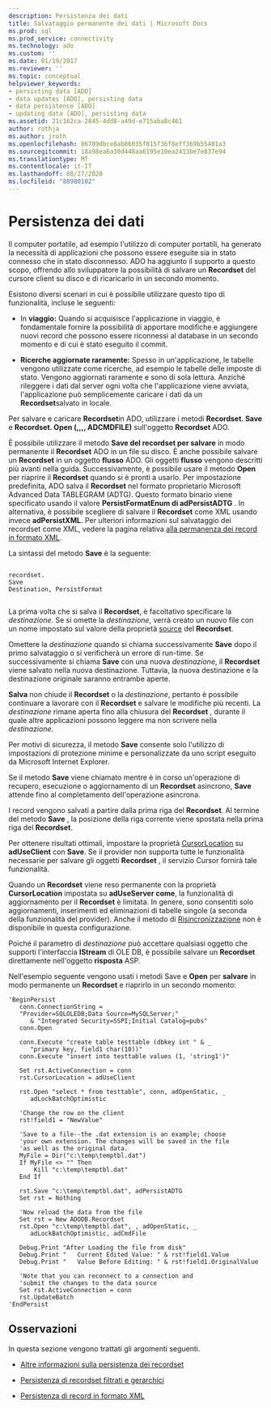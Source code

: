 ```yaml
---
description: Persistenza dei dati
title: Salvataggio permanente dei dati | Microsoft Docs
ms.prod: sql
ms.prod_service: connectivity
ms.technology: ado
ms.custom: ''
ms.date: 01/19/2017
ms.reviewer: ''
ms.topic: conceptual
helpviewer_keywords:
- persisting data [ADO]
- data updates [ADO], persisting data
- data persistence [ADO]
- updating data [ADO], persisting data
ms.assetid: 21c162ca-2845-4dd8-a49d-e715aba8c461
author: rothja
ms.author: jroth
ms.openlocfilehash: 86789dbce8ab86035f815f36f8eff369b55401a3
ms.sourcegitcommit: 18a98ea6a30d448aa6195e10ea2413be7e837e94
ms.translationtype: MT
ms.contentlocale: it-IT
ms.lasthandoff: 08/27/2020
ms.locfileid: "88980102"
---
```

# <a name="persisting-data"></a>Persistenza dei dati
Il computer portatile, ad esempio l'utilizzo di computer portatili, ha generato la necessità di applicazioni che possono essere eseguite sia in stato connesso che in stato disconnesso. ADO ha aggiunto il supporto a questo scopo, offrendo allo sviluppatore la possibilità di salvare un **Recordset** del cursore client su disco e di ricaricarlo in un secondo momento.  
  
 Esistono diversi scenari in cui è possibile utilizzare questo tipo di funzionalità, incluse le seguenti:  
  
-   In **viaggio:** Quando si acquisisce l'applicazione in viaggio, è fondamentale fornire la possibilità di apportare modifiche e aggiungere nuovi record che possono essere riconnessi al database in un secondo momento e di cui è stato eseguito il commit.  
  
-   **Ricerche aggiornate raramente:** Spesso in un'applicazione, le tabelle vengono utilizzate come ricerche, ad esempio le tabelle delle imposte di stato. Vengono aggiornati raramente e sono di sola lettura. Anziché rileggere i dati dal server ogni volta che l'applicazione viene avviata, l'applicazione può semplicemente caricare i dati da un **Recordset**salvato in locale.  
  
 Per salvare e caricare **Recordset**in ADO, utilizzare i metodi **Recordset. Save** e **Recordset. Open (,,,, ADCMDFILE)** sull'oggetto **Recordset** ADO.  
  
 È possibile utilizzare il metodo **Save del recordset per salvare** in modo permanente il **Recordset** ADO in un file su disco. È anche possibile salvare un **Recordset** in un oggetto **flusso** ADO. Gli oggetti **flusso** vengono descritti più avanti nella guida. Successivamente, è possibile usare il metodo **Open** per riaprire il **Recordset** quando si è pronti a usarlo. Per impostazione predefinita, ADO salva il **Recordset** nel formato proprietario Microsoft Advanced Data TABLEGRAM (ADTG). Questo formato binario viene specificato usando il valore **PersistFormatEnum di adPersistADTG** . In alternativa, è possibile scegliere di salvare il **Recordset** come XML usando invece **adPersistXML**. Per ulteriori informazioni sul salvataggio dei recordset come XML, vedere la pagina relativa [alla permanenza dei record in formato XML](../../../ado/guide/data/persisting-records-in-xml-format.md).  
  
 La sintassi del metodo **Save** è la seguente:  
  
```  
  
recordset.  
Save  
Destination, PersistFormat  
  
```  
  
 La prima volta che si salva il **Recordset**, è facoltativo specificare la *destinazione*. Se si omette la *destinazione*, verrà creato un nuovo file con un nome impostato sul valore della proprietà [source](../../../ado/reference/ado-api/source-property-ado-recordset.md) del **Recordset**.  
  
 Omettere la *destinazione* quando si chiama successivamente **Save** dopo il primo salvataggio o si verificherà un errore di run-time. Se successivamente si chiama **Save** con una nuova *destinazione*, il **Recordset** viene salvato nella nuova destinazione. Tuttavia, la nuova destinazione e la destinazione originale saranno entrambe aperte.  
  
 **Salva** non chiude il **Recordset** o la *destinazione*, pertanto è possibile continuare a lavorare con il **Recordset** e salvare le modifiche più recenti. La *destinazione* rimane aperta fino alla chiusura del **Recordset** , durante il quale altre applicazioni possono leggere ma non scrivere nella *destinazione*.  
  
 Per motivi di sicurezza, il metodo **Save** consente solo l'utilizzo di impostazioni di protezione minime e personalizzate da uno script eseguito da Microsoft Internet Explorer.  
  
 Se il metodo **Save** viene chiamato mentre è in corso un'operazione di recupero, esecuzione o aggiornamento di un **Recordset** asincrono, **Save** attende fino al completamento dell'operazione asincrona.  
  
 I record vengono salvati a partire dalla prima riga del **Recordset**. Al termine del metodo **Save** , la posizione della riga corrente viene spostata nella prima riga del **Recordset**.  
  
 Per ottenere risultati ottimali, impostare la proprietà [CursorLocation](../../../ado/reference/ado-api/cursorlocation-property-ado.md) su **adUseClient** con **Save**. Se il provider non supporta tutte le funzionalità necessarie per salvare gli oggetti **Recordset** , il servizio Cursor fornirà tale funzionalità.  
  
 Quando un **Recordset** viene reso permanente con la proprietà **CursorLocation** impostata su **adUseServer come**, la funzionalità di aggiornamento per il **Recordset** è limitata. In genere, sono consentiti solo aggiornamenti, inserimenti ed eliminazioni di tabelle singole (a seconda della funzionalità del provider). Anche il metodo di [Risincronizzazione](../../../ado/reference/ado-api/resync-method.md) non è disponibile in questa configurazione.  
  
 Poiché il parametro di *destinazione* può accettare qualsiasi oggetto che supporti l'interfaccia **IStream** di OLE DB, è possibile salvare un **Recordset** direttamente nell'oggetto **risposta** ASP.  
  
 Nell'esempio seguente vengono usati i metodi Save e **Open** per **salvare** in modo permanente un **Recordset** e riaprirlo in un secondo momento:  
  
```  
'BeginPersist  
   conn.ConnectionString = _  
   "Provider=SQLOLEDB;Data Source=MySQLServer;" _  
      & "Integrated Security=SSPI;Initial Catalog=pubs"  
   conn.Open  
  
   conn.Execute "create table testtable (dbkey int " & _  
      "primary key, field1 char(10))"  
   conn.Execute "insert into testtable values (1, 'string1')"  
  
   Set rst.ActiveConnection = conn  
   rst.CursorLocation = adUseClient  
  
   rst.Open "select * from testtable", conn, adOpenStatic, _  
      adLockBatchOptimistic  
  
   'Change the row on the client  
   rst!field1 = "NewValue"  
  
   'Save to a file--the .dat extension is an example; choose  
   'your own extension. The changes will be saved in the file  
   'as well as the original data.  
   MyFile = Dir("c:\temp\temptbl.dat")  
   If MyFile <> "" Then  
       Kill "c:\temp\temptbl.dat"  
   End If  
  
   rst.Save "c:\temp\temptbl.dat", adPersistADTG  
   Set rst = Nothing  
  
   'Now reload the data from the file  
   Set rst = New ADODB.Recordset  
   rst.Open "c:\temp\temptbl.dat", , adOpenStatic, _  
      adLockBatchOptimistic, adCmdFile  
  
   Debug.Print "After Loading the file from disk"  
   Debug.Print "   Current Edited Value: " & rst!field1.Value  
   Debug.Print "   Value Before Editing: " & rst!field1.OriginalValue  
  
   'Note that you can reconnect to a connection and  
   'submit the changes to the data source  
   Set rst.ActiveConnection = conn  
   rst.UpdateBatch  
'EndPersist  
```  
  
## <a name="remarks"></a>Osservazioni  
 In questa sezione vengono trattati gli argomenti seguenti.  
  
-   [Altre informazioni sulla persistenza dei recordset](../../../ado/guide/data/more-about-recordset-persistence.md)  
  
-   [Persistenza di recordset filtrati e gerarchici](../../../ado/guide/data/persisting-filtered-and-hierarchical-recordsets.md)  
  
-   [Persistenza di record in formato XML](../../../ado/guide/data/persisting-records-in-xml-format.md)
